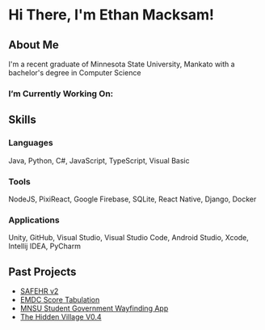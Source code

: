 # Hi There, I'm Ethan Macksam!
## About Me
I'm a recent graduate of Minnesota State University, Mankato with a bachelor's degree in Computer Science
### I’m Currently Working On:

## Skills
### Languages
Java, Python, C#, JavaScript, TypeScript, Visual Basic
### Tools
NodeJS, PixiReact, Google Firebase, SQLite, React Native, Django, Docker
### Applications
Unity, GitHub, Visual Studio, Visual Studio Code, Android Studio, Xcode, Intellij IDEA, PyCharm
## Past Projects
- [SAFEHR v2](https://git.cs.campus-quest.com/SAFEHR)
- [EMDC Score Tabulation](https://github.com/orgs/Fall-2024-EMDC-Team/repositories)
- [MNSU Student Government Wayfinding App](https://github.com/WayfindingWizards/WayfindingApp)
- [The Hidden Village V0.4](https://github.com/JThoe26/hidden_village_v0.4)


<!--
**eMack27/eMack27** is a ✨ _special_ ✨ repository because its `README.md` (this file) appears on your GitHub profile.

Here are some ideas to get you started:

- 🔭 I’m currently working on ...
- 🌱 I’m currently learning ...
- 👯 I’m looking to collaborate on ...
- 🤔 I’m looking for help with ...
- 💬 Ask me about ...
- 📫 How to reach me: ...
- 😄 Pronouns: ...
- ⚡ Fun fact: ...
-->
